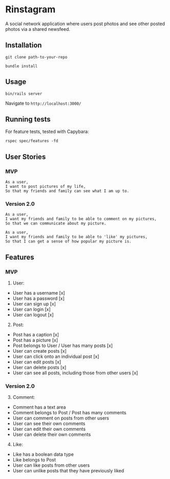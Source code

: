 # Rinstagram

A social network application where users post photos and see other posted photos via a shared newsfeed.

## Installation

`git clone path-to-your-repo`

`bundle install`

## Usage

`bin/rails server`

Navigate to `http://localhost:3000/`

## Running tests

For feature tests, tested with Capybara:

`rspec spec/features -fd`

## User Stories

### MVP

```
As a user,
I want to post pictures of my life,
So that my friends and family can see what I am up to.
```

### Version 2.0

```
As a user,
I want my friends and family to be able to comment on my pictures,
So that we can communicate about my picture.

As a user,
I want my friends and family to be able to 'like' my pictures,
So that I can get a sense of how popular my picture is.

```

## Features

### MVP

1) User:

  * User has a username [x]
  * User has a password [x]
  * User can sign up [x]
  * User can login [x]
  * User can logout [x]

2) Post:

  * Post has a caption [x]
  * Post has a picture [x]
  * Post belongs to User / User has many posts [x]
  * User can create posts [x]
  * User can click onto an individual post [x]
  * User can edit posts [x]
  * User can delete posts [x]
  * User can see all posts, including those from other users [x]

### Version 2.0

3) Comment:

  * Comment has a text area
  * Comment belongs to Post / Post has many comments
  * User can comment on posts from other users
  * User can see their own comments
  * User can edit their own comments
  * User can delete their own comments

4) Like:

  * Like has a boolean data type
  * Like belongs to Post
  * User can like posts from other users
  * User can unlike posts that they have previously liked
